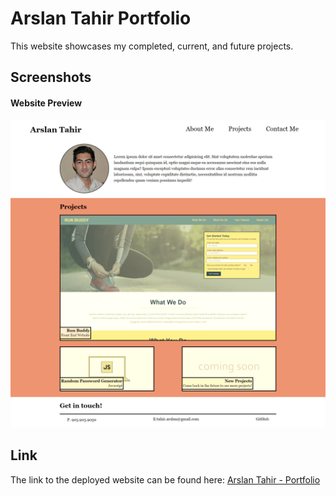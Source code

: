 # Arslan Tahir Portfolio

This website showcases my completed, current, and future projects. 

## Screenshots
#### Website Preview
![](images/portfolio-screenshot.png)

## Link 
The link to the deployed website can be found here:
[Arslan Tahir - Portfolio ](https://tahir-arslan.github.io/Arslan-Portfolio/)
